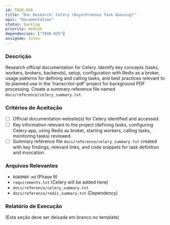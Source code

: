 ```yaml
---
id: TASK-026
title: "Doc Research: Celery (Asynchronous Task Queuing)"
epic: "Documentation"
status: backlog
priority: medium
dependencies: ["TASK-025"]
assignee: Jules
---
```


### Descrição

Research official documentation for Celery. Identify key concepts (tasks, workers, brokers, backends), setup, configuration with Redis as a broker, usage patterns for defining and calling tasks, and best practices relevant to its planned use in the 'transcritor-pdf' project for background PDF processing. Create a summary reference file named `docs/reference/celery_summary.txt`.

### Critérios de Aceitação

- [ ] Official documentation website(s) for Celery identified and accessed.
- [ ] Key information relevant to the project (defining tasks, configuring Celery app, using Redis as broker, starting workers, calling tasks, monitoring tasks) reviewed.
- [ ] Summary reference file `docs/reference/celery_summary.txt` created with key findings, relevant links, and code snippets for task definition and invocation.

### Arquivos Relevantes

* `ROADMAP.md` (Phase 9)
* `requirements.txt` (Celery will be added here)
* `docs/reference/celery_summary.txt`
* `docs/reference/redis_summary.txt` (Dependency)

### Relatório de Execução

(Esta seção deve ser deixada em branco no template)
